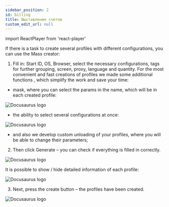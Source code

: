 ```yaml
---
sidebar_position: 2
id: billing
title: Выставление счетов
custom_edit_url: null
---
```

import ReactPlayer from 'react-player'

If there is a task to create several profiles with different configurations, you can use the Mass creator:

1. Fill in: Start ID, OS, Browser, select the necessary configurations, tags for further grouping, screen, proxy, language and quantity.
For the most convenient and fast creations of profiles we made some additional functions , which simplify the work and save your time:

- mask, where you can select the params in the name, which will be in each created profile:

![Docusaurus logo](/img/eng/mass-creation-of-profiles/mass-creation-of-profiles-1.png)

- the ability to select several configurations at once:

![Docusaurus logo](/img/eng/mass-creation-of-profiles/mass-creation-of-profiles-2.png)

- and also we develop custom unloading of your profiles, where you will be able to change their parameters;

2. Then click Generate – you can check if everything is filled in correctly.

![Docusaurus logo](/img/eng/mass-creation-of-profiles/mass-creation-of-profiles-3.png)

It is possible to show / hide detailed information of each profile:

![Docusaurus logo](/img/eng/mass-creation-of-profiles/mass-creation-of-profiles-4.png)

3. Next, press the create button – the profiles have been created.

![Docusaurus logo](/img/eng/mass-creation-of-profiles/mass-creation-of-profiles-5.png)

